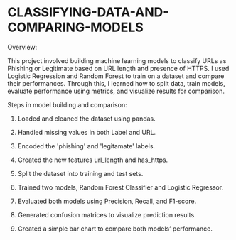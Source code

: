 # CLASSIFYING-DATA-AND-COMPARING-MODELS

Overview:

This project involved building machine learning models to classify URLs as Phishing or Legitimate based on URL length and presence of HTTPS. I used Logistic Regression and Random Forest to train on a dataset and compare their performances. Through this, I learned how to split data, train models, evaluate performance using metrics, and visualize results for comparison.

Steps in model building and comparison:

1. Loaded and cleaned the dataset using pandas.

2. Handled missing values in both Label and URL.

3. Encoded the 'phishing' and 'legitamate' labels.

4. Created the new features url_length and has_https.

5. Split the dataset into training and test sets.

6. Trained two models, Random Forest Classifier and Logistic Regressor.

7. Evaluated both models using Precision, Recall, and F1-score.

8. Generated confusion matrices to visualize prediction results.

9. Created a simple bar chart to compare both models’ performance.

